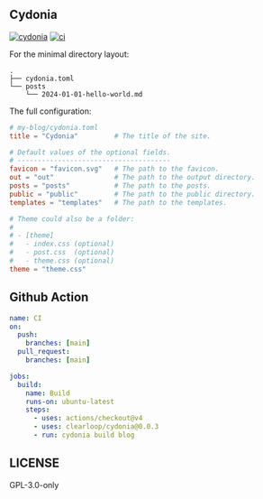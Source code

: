 ## Cydonia

[![cydonia][version-badge]][version-link]
[![ci][ci-badge]][ci-link]

For the minimal directory layout:

```
.
├── cydonia.toml
└── posts
    └── 2024-01-01-hello-world.md
```

The full configuration:

```toml
# my-blog/cydonia.toml
title = "Cydonia"         # The title of the site.

# Default values of the optional fields.
# --------------------------------------
favicon = "favicon.svg"   # The path to the favicon.
out = "out"               # The path to the output directory.
posts = "posts"           # The path to the posts.
public = "public"         # The path to the public directory.
templates = "templates"   # The path to the templates.

# Theme could also be a folder:
#
# - [theme]
#   - index.css (optional)
#   - post.css  (optional)
#   - theme.css (optional)
theme = "theme.css"
```

## Github Action

```yaml
name: CI
on:
  push:
    branches: [main]
  pull_request:
    branches: [main]

jobs:
  build:
    name: Build
    runs-on: ubuntu-latest
    steps:
      - uses: actions/checkout@v4
      - uses: clearloop/cydonia@0.0.3
      - run: cydonia build blog
```

## LICENSE

GPL-3.0-only

[version-badge]: https://img.shields.io/crates/v/cydonia
[version-link]: https://docs.rs/cydonia
[ci-badge]: https://img.shields.io/github/actions/workflow/status/clearloop/cydonia/main.yml
[ci-link]: https://github.com/clearloop/cydonia/actions/workflows/main.yml
